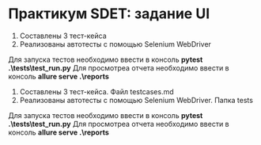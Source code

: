 # Практикум SDET: задание UI

1. Составлены 3 тест-кейса
2. Реализованы автотесты с помощью Selenium WebDriver

Для запуска тестов необходимо ввести в консоль **pytest .\tests\test_run.py**
Для просмотреа отчета необходимо ввести в консоль **allure serve .\reports**


1. Составлены 3 тест-кейса. Файл testcases.md
2. Реализованы автотесты с помощью Selenium WebDriver. Папка tests

Для запуска тестов необходимо ввести в консоль **pytest .\tests\test_run.py**
Для просмотреа отчета необходимо ввести в консоль **allure serve .\reports**

